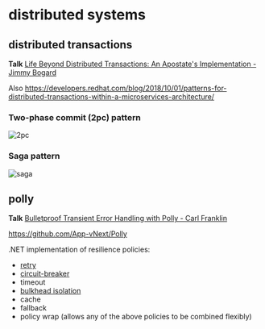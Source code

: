 # distributed systems

## distributed transactions

**Talk** [Life Beyond Distributed Transactions: An Apostate's Implementation - Jimmy Bogard](https://www.youtube.com/watch?v=1fjGPG-v76s&list=PL03Lrmd9CiGe9QtFC8LRRqknzpKgcrWpe&index=140)

Also https://developers.redhat.com/blog/2018/10/01/patterns-for-distributed-transactions-within-a-microservices-architecture/

### Two-phase commit (2pc) pattern
![2pc](https://technet.tmaxsoft.com/upload/download/online/tibero/pver-20170217-000001/tibero_dev/resources/tbdev_4.png)

### Saga pattern
![saga](https://i.imgur.com/9Z9X7PF.png)

## polly

**Talk** [Bulletproof Transient Error Handling with Polly - ​Carl Franklin](https://www.youtube.com/watch?v=2kfCXMoVCqM&list=PL03Lrmd9CiGe9QtFC8LRRqknzpKgcrWpe&index=72&t=0s)

https://github.com/App-vNext/Polly

.NET implementation of resilience policies:
- [retry](https://docs.microsoft.com/en-us/azure/architecture/patterns/retry)
- [circuit-breaker](https://docs.microsoft.com/en-us/azure/architecture/patterns/circuit-breaker)
- timeout
- [bulkhead isolation](https://docs.microsoft.com/en-us/azure/architecture/patterns/bulkhead)
- cache
- fallback
- policy wrap (allows any of the above policies to be combined flexibly)